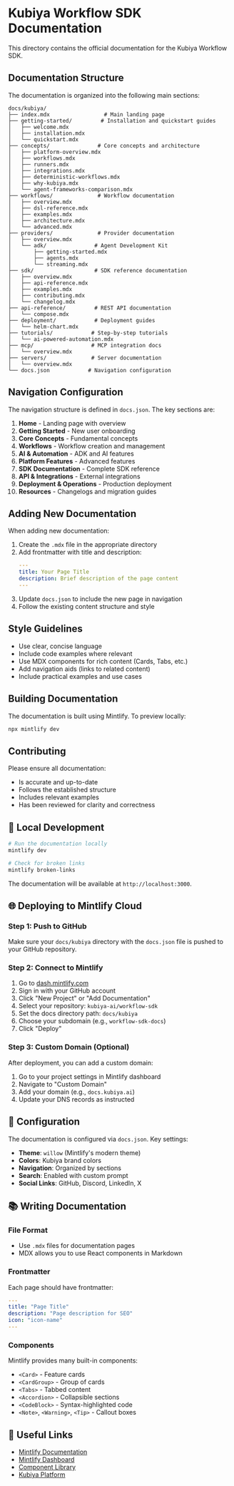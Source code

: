 # Kubiya Workflow SDK Documentation

This directory contains the official documentation for the Kubiya Workflow SDK.

## Documentation Structure

The documentation is organized into the following main sections:

```
docs/kubiya/
├── index.mdx                 # Main landing page
├── getting-started/         # Installation and quickstart guides
│   ├── welcome.mdx
│   ├── installation.mdx
│   └── quickstart.mdx
├── concepts/               # Core concepts and architecture
│   ├── platform-overview.mdx
│   ├── workflows.mdx
│   ├── runners.mdx
│   ├── integrations.mdx
│   ├── deterministic-workflows.mdx
│   ├── why-kubiya.mdx
│   └── agent-frameworks-comparison.mdx
├── workflows/              # Workflow documentation
│   ├── overview.mdx
│   ├── dsl-reference.mdx
│   ├── examples.mdx
│   ├── architecture.mdx
│   └── advanced.mdx
├── providers/              # Provider documentation
│   ├── overview.mdx
│   └── adk/               # Agent Development Kit
│       ├── getting-started.mdx
│       ├── agents.mdx
│       └── streaming.mdx
├── sdk/                   # SDK reference documentation
│   ├── overview.mdx
│   ├── api-reference.mdx
│   ├── examples.mdx
│   ├── contributing.mdx
│   └── changelog.mdx
├── api-reference/         # REST API documentation
│   └── compose.mdx
├── deployment/            # Deployment guides
│   └── helm-chart.mdx
├── tutorials/            # Step-by-step tutorials
│   └── ai-powered-automation.mdx
├── mcp/                  # MCP integration docs
│   └── overview.mdx
├── servers/              # Server documentation
│   └── overview.mdx
└── docs.json            # Navigation configuration

```

## Navigation Configuration

The navigation structure is defined in `docs.json`. The key sections are:

1. **Home** - Landing page with overview
2. **Getting Started** - New user onboarding
3. **Core Concepts** - Fundamental concepts
4. **Workflows** - Workflow creation and management
5. **AI & Automation** - ADK and AI features
6. **Platform Features** - Advanced features
7. **SDK Documentation** - Complete SDK reference
8. **API & Integrations** - External integrations
9. **Deployment & Operations** - Production deployment
10. **Resources** - Changelogs and migration guides

## Adding New Documentation

When adding new documentation:

1. Create the `.mdx` file in the appropriate directory
2. Add frontmatter with title and description:
   ```yaml
   ---
   title: Your Page Title
   description: Brief description of the page content
   ---
   ```
3. Update `docs.json` to include the new page in navigation
4. Follow the existing content structure and style

## Style Guidelines

- Use clear, concise language
- Include code examples where relevant
- Use MDX components for rich content (Cards, Tabs, etc.)
- Add navigation aids (links to related content)
- Include practical examples and use cases

## Building Documentation

The documentation is built using Mintlify. To preview locally:

```bash
npx mintlify dev
```

## Contributing

Please ensure all documentation:
- Is accurate and up-to-date
- Follows the established structure
- Includes relevant examples
- Has been reviewed for clarity and correctness

## 🚀 Local Development

```bash
# Run the documentation locally
mintlify dev

# Check for broken links
mintlify broken-links
```

The documentation will be available at `http://localhost:3000`.

## 🌐 Deploying to Mintlify Cloud

### Step 1: Push to GitHub

Make sure your `docs/kubiya` directory with the `docs.json` file is pushed to your GitHub repository.

### Step 2: Connect to Mintlify

1. Go to [dash.mintlify.com](https://dash.mintlify.com)
2. Sign in with your GitHub account
3. Click "New Project" or "Add Documentation"
4. Select your repository: `kubiya-ai/workflow-sdk`
5. Set the docs directory path: `docs/kubiya`
6. Choose your subdomain (e.g., `workflow-sdk-docs`)
7. Click "Deploy"

### Step 3: Custom Domain (Optional)

After deployment, you can add a custom domain:
1. Go to your project settings in Mintlify dashboard
2. Navigate to "Custom Domain"
3. Add your domain (e.g., `docs.kubiya.ai`)
4. Update your DNS records as instructed

## 🔧 Configuration

The documentation is configured via `docs.json`. Key settings:

- **Theme**: `willow` (Mintlify's modern theme)
- **Colors**: Kubiya brand colors
- **Navigation**: Organized by sections
- **Search**: Enabled with custom prompt
- **Social Links**: GitHub, Discord, LinkedIn, X

## 📚 Writing Documentation

### File Format
- Use `.mdx` files for documentation pages
- MDX allows you to use React components in Markdown

### Frontmatter
Each page should have frontmatter:
```yaml
---
title: "Page Title"
description: "Page description for SEO"
icon: "icon-name"
---
```

### Components
Mintlify provides many built-in components:
- `<Card>` - Feature cards
- `<CardGroup>` - Group of cards
- `<Tabs>` - Tabbed content
- `<Accordion>` - Collapsible sections
- `<CodeBlock>` - Syntax-highlighted code
- `<Note>`, `<Warning>`, `<Tip>` - Callout boxes

## 🔗 Useful Links

- [Mintlify Documentation](https://mintlify.com/docs)
- [Mintlify Dashboard](https://dash.mintlify.com)
- [Component Library](https://mintlify.com/docs/components)
- [Kubiya Platform](https://app.kubiya.ai) 
